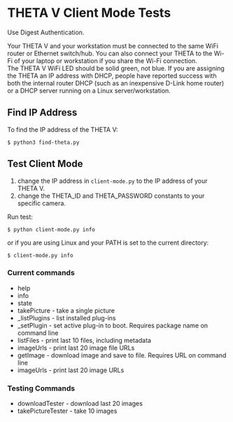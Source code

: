 # THETA V Client Mode Tests

Use Digest Authentication.

Your THETA V and your workstation must be connected to the same
WiFi router or Ethernet switch/hub. You can also connect your THETA to the Wi-Fi of your
laptop or workstation if you share the Wi-Fi connection.  
The THETA V WiFi LED should be solid green, not blue.  If you are assigning the THETA an IP
address with DHCP, people have reported success with both the internal router DHCP (such as an
inexpensive D-Link home router) or a DHCP server running on a Linux server/workstation.

## Find IP Address

To find the IP address of the THETA V:

    $ python3 find-theta.py

## Test Client Mode

1. change the IP address in `client-mode.py` to the IP address of your THETA V.
2. change the THETA_ID and THETA_PASSWORD constants to your specific camera.

Run test:

    $ python client-mode.py info

or if you are using Linux and your PATH is set to the current directory:

    $ client-mode.py info

### Current commands

* help
* info
* state
* takePicture - take a single picture
* _listPlugins - list installed plug-ins
* _setPlugin - set active plug-in to boot. Requires package name on command line
* listFiles - print last 10 files, including metadata
* imageUrls - print last 20 image file URLs
* getImage - download image and save to file. Requires URL on command line
* imageUrls - print last 20 image URLs

### Testing Commands

* downloadTester - download last 20 images
* takePictureTester - take 10 images
